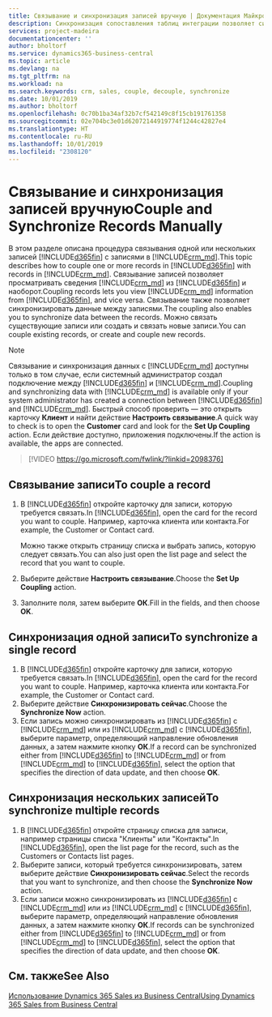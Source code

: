 ```yaml
---
title: Связывание и синхронизация записей вручную | Документация Майкрософт
description: Синхронизация сопоставления таблиц интеграции позволяет синхронизировать данные во всех записях в связанных таблице Business Central и объекте Dynamics 365 Sales.
services: project-madeira
documentationcenter: ''
author: bholtorf
ms.service: dynamics365-business-central
ms.topic: article
ms.devlang: na
ms.tgt_pltfrm: na
ms.workload: na
ms.search.keywords: crm, sales, couple, decouple, synchronize
ms.date: 10/01/2019
ms.author: bholtorf
ms.openlocfilehash: 0c70b1ba34af32b7cf542149c8f15cb191761358
ms.sourcegitcommit: 02e704bc3e01d62072144919774f1244c42827e4
ms.translationtype: HT
ms.contentlocale: ru-RU
ms.lasthandoff: 10/01/2019
ms.locfileid: "2308120"
---
```

# <a name="couple-and-synchronize-records-manually"></a><span data-ttu-id="6bdc9-103">Связывание и синхронизация записей вручную</span><span class="sxs-lookup"><span data-stu-id="6bdc9-103">Couple and Synchronize Records Manually</span></span>
<span data-ttu-id="6bdc9-104">В этом разделе описана процедура связывания одной или нескольких записей [!INCLUDE[d365fin](includes/d365fin_md.md)] с записями в [!INCLUDE[crm_md](includes/crm_md.md)].</span><span class="sxs-lookup"><span data-stu-id="6bdc9-104">This topic describes how to couple one or more records in [!INCLUDE[d365fin](includes/d365fin_md.md)] with records in [!INCLUDE[crm_md](includes/crm_md.md)].</span></span> <span data-ttu-id="6bdc9-105">Связывание записей позволяет просматривать сведения [!INCLUDE[crm_md](includes/crm_md.md)] из [!INCLUDE[d365fin](includes/d365fin_md.md)] и наоборот.</span><span class="sxs-lookup"><span data-stu-id="6bdc9-105">Coupling records lets you view [!INCLUDE[crm_md](includes/crm_md.md)] information from [!INCLUDE[d365fin](includes/d365fin_md.md)], and vice versa.</span></span> <span data-ttu-id="6bdc9-106">Связывание также позволяет синхронизировать данные между записями.</span><span class="sxs-lookup"><span data-stu-id="6bdc9-106">The coupling also enables you to synchronize data between the records.</span></span> <span data-ttu-id="6bdc9-107">Можно связать существующие записи или создать и связать новые записи.</span><span class="sxs-lookup"><span data-stu-id="6bdc9-107">You can couple existing records, or create and couple new records.</span></span>

> [!Note]
> <span data-ttu-id="6bdc9-108">Связывание и синхронизация данных с [!INCLUDE[crm_md](includes/crm_md.md)] доступны только в том случае, если системный администратор создал подключение между [!INCLUDE[d365fin](includes/d365fin_md.md)] и [!INCLUDE[crm_md](includes/crm_md.md)].</span><span class="sxs-lookup"><span data-stu-id="6bdc9-108">Coupling and synchronizing data with [!INCLUDE[crm_md](includes/crm_md.md)] is available only if your system administrator has created a connection between [!INCLUDE[d365fin](includes/d365fin_md.md)] and [!INCLUDE[crm_md](includes/crm_md.md)].</span></span> <span data-ttu-id="6bdc9-109">Быстрый способ проверить — это открыть карточку **Клиент** и найти действие **Настроить связывание**.</span><span class="sxs-lookup"><span data-stu-id="6bdc9-109">A quick way to check is to open the **Customer** card and look for the **Set Up Coupling** action.</span></span> <span data-ttu-id="6bdc9-110">Если действие доступно, приложения подключены.</span><span class="sxs-lookup"><span data-stu-id="6bdc9-110">If the action is available, the apps are connected.</span></span>   

> [!VIDEO https://go.microsoft.com/fwlink/?linkid=2098376]

## <a name="to-couple-a-record"></a><span data-ttu-id="6bdc9-111">Связывание записи</span><span class="sxs-lookup"><span data-stu-id="6bdc9-111">To couple a record</span></span>  
1.  <span data-ttu-id="6bdc9-112">В [!INCLUDE[d365fin](includes/d365fin_md.md)] откройте карточку для записи, которую требуется связать.</span><span class="sxs-lookup"><span data-stu-id="6bdc9-112">In [!INCLUDE[d365fin](includes/d365fin_md.md)], open the card for the record you want to couple.</span></span> <span data-ttu-id="6bdc9-113">Например, карточка клиента или контакта.</span><span class="sxs-lookup"><span data-stu-id="6bdc9-113">For example, the Customer or Contact card.</span></span>  

    <span data-ttu-id="6bdc9-114">Можно также открыть страницу списка и выбрать запись, которую следует связать.</span><span class="sxs-lookup"><span data-stu-id="6bdc9-114">You can also just open the list page and select the record that you want to couple.</span></span>  

2.  <span data-ttu-id="6bdc9-115">Выберите действие **Настроить связывание**.</span><span class="sxs-lookup"><span data-stu-id="6bdc9-115">Choose the **Set Up Coupling** action.</span></span>  
3.  <span data-ttu-id="6bdc9-116">Заполните поля, затем выберите **ОК**.</span><span class="sxs-lookup"><span data-stu-id="6bdc9-116">Fill in the fields, and then choose **OK**.</span></span>  

## <a name="to-synchronize-a-single-record"></a><span data-ttu-id="6bdc9-117">Синхронизация одной записи</span><span class="sxs-lookup"><span data-stu-id="6bdc9-117">To synchronize a single record</span></span>  
1.  <span data-ttu-id="6bdc9-118">В [!INCLUDE[d365fin](includes/d365fin_md.md)] откройте карточку для записи, которую требуется связать.</span><span class="sxs-lookup"><span data-stu-id="6bdc9-118">In [!INCLUDE[d365fin](includes/d365fin_md.md)], open the card for the record you want to couple.</span></span> <span data-ttu-id="6bdc9-119">Например, карточка клиента или контакта.</span><span class="sxs-lookup"><span data-stu-id="6bdc9-119">For example, the Customer or Contact card.</span></span>  
2.  <span data-ttu-id="6bdc9-120">Выберите действие **Синхронизировать сейчас**.</span><span class="sxs-lookup"><span data-stu-id="6bdc9-120">Choose the **Synchronize Now** action.</span></span>  
3.  <span data-ttu-id="6bdc9-121">Если запись можно синхронизировать из [!INCLUDE[d365fin](includes/d365fin_md.md)] с [!INCLUDE[crm_md](includes/crm_md.md)] или из [!INCLUDE[crm_md](includes/crm_md.md)] с [!INCLUDE[d365fin](includes/d365fin_md.md)], выберите параметр, определяющий направление обновления данных, а затем нажмите кнопку **ОК**.</span><span class="sxs-lookup"><span data-stu-id="6bdc9-121">If a record can be synchronized either from [!INCLUDE[d365fin](includes/d365fin_md.md)] to [!INCLUDE[crm_md](includes/crm_md.md)] or from [!INCLUDE[crm_md](includes/crm_md.md)] to [!INCLUDE[d365fin](includes/d365fin_md.md)], select the option that specifies the direction of data update, and then choose **OK**.</span></span>  

## <a name="to-synchronize-multiple-records"></a><span data-ttu-id="6bdc9-122">Синхронизация нескольких записей</span><span class="sxs-lookup"><span data-stu-id="6bdc9-122">To synchronize multiple records</span></span>  
1.  <span data-ttu-id="6bdc9-123">В [!INCLUDE[d365fin](includes/d365fin_md.md)] откройте страницу списка для записи, например страницы списка "Клиенты" или "Контакты".</span><span class="sxs-lookup"><span data-stu-id="6bdc9-123">In [!INCLUDE[d365fin](includes/d365fin_md.md)], open the list page for the record, such as the Customers or Contacts list pages.</span></span>  
2.  <span data-ttu-id="6bdc9-124">Выберите записи, который требуется синхронизировать, затем выберите действие **Синхронизировать сейчас**.</span><span class="sxs-lookup"><span data-stu-id="6bdc9-124">Select the records that you want to synchronize, and then choose the **Synchronize Now** action.</span></span>  
3.  <span data-ttu-id="6bdc9-125">Если записи можно синхронизировать из [!INCLUDE[d365fin](includes/d365fin_md.md)] с [!INCLUDE[crm_md](includes/crm_md.md)] или из [!INCLUDE[crm_md](includes/crm_md.md)] с [!INCLUDE[d365fin](includes/d365fin_md.md)], выберите параметр, определяющий направление обновления данных, а затем нажмите кнопку **ОК**.</span><span class="sxs-lookup"><span data-stu-id="6bdc9-125">If records can be synchronized either from [!INCLUDE[d365fin](includes/d365fin_md.md)] to [!INCLUDE[crm_md](includes/crm_md.md)] or from [!INCLUDE[crm_md](includes/crm_md.md)] to [!INCLUDE[d365fin](includes/d365fin_md.md)], select the option that specifies the direction of data update, and then choose **OK**.</span></span>  

## <a name="see-also"></a><span data-ttu-id="6bdc9-126">См. также</span><span class="sxs-lookup"><span data-stu-id="6bdc9-126">See Also</span></span>  
[<span data-ttu-id="6bdc9-127">Использование Dynamics 365 Sales из Business Central</span><span class="sxs-lookup"><span data-stu-id="6bdc9-127">Using Dynamics 365 Sales from Business Central</span></span>](marketing-integrate-dynamicscrm.md)
